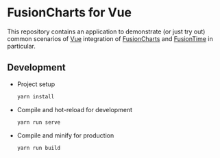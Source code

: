 # FusionCharts for Vue

This repository contains an application to demonstrate (or just try out) common scenarios of [Vue](https://vuejs.org/)
integration of [FusionCharts](https://www.fusioncharts.com/) and [FusionTime](https://www.fusioncharts.com/fusiontime)
 in particular.

## Development

- Project setup

  ```bash
  yarn install
  ```

- Compile and hot-reload for development

  ```bash
  yarn run serve
  ```

- Compile and minify for production

  ```bash
  yarn run build
  ```
